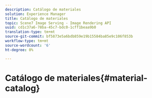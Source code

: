 ```yaml
---
description: Catálogo de materiales
solution: Experience Manager
title: Catálogo de materiales
topic: Scene7 Image Serving - Image Rendering API
uuid: cd1c37a6-78ba-45c7-bdc0-1cff1beaa9b0
translation-type: tm+mt
source-git-commit: bf5873e5a6bdb859e19b15584ba85e9c106f853b
workflow-type: tm+mt
source-wordcount: '6'
ht-degree: 0%

---
```



# Catálogo de materiales{#material-catalog}

